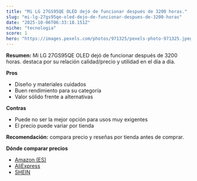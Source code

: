 ```yaml
---
title: "Mi LG 27GS95QE OLED dejó de funcionar después de 3200 horas."
slug: "mi-lg-27gs95qe-oled-dejo-de-funcionar-despues-de-3200-horas"
date: "2025-10-06T06:33:18.151Z"
niche: "tecnologia"
score: 1
hero: "https://images.pexels.com/photos/971325/pexels-photo-971325.jpeg?auto=compress&cs=tinysrgb&fit=crop&h=627&w=1200&auto=compress&cs=tinysrgb&w=1200&h=675&fit=crop"
---
```


**Resumen:** Mi LG 27GS95QE OLED dejó de funcionar después de 3200 horas. destaca por su relación calidad/precio y utilidad en el día a día.

**Pros**
- Diseño y materiales cuidados
- Buen rendimiento para su categoría
- Valor sólido frente a alternativas

**Contras**
- Puede no ser la mejor opción para usos muy exigentes
- El precio puede variar por tienda

**Recomendación:** compara precio y reseñas por tienda antes de comprar.

**Dónde comparar precios**
- [Amazon (ES)](https://www.amazon.es/s?k=Mi%20LG%2027GS95QE%20OLED%20dej%C3%B3%20de%20funcionar%20despu%C3%A9s%20de%203200%20horas.&tag=teknovashop25-21)
- [AliExpress](https://www.aliexpress.com/wholesale?SearchText=Mi%20LG%2027GS95QE%20OLED%20dej%C3%B3%20de%20funcionar%20despu%C3%A9s%20de%203200%20horas.)
- [SHEIN](https://www.shein.com/pdsearch/Mi%20LG%2027GS95QE%20OLED%20dej%C3%B3%20de%20funcionar%20despu%C3%A9s%20de%203200%20horas.)